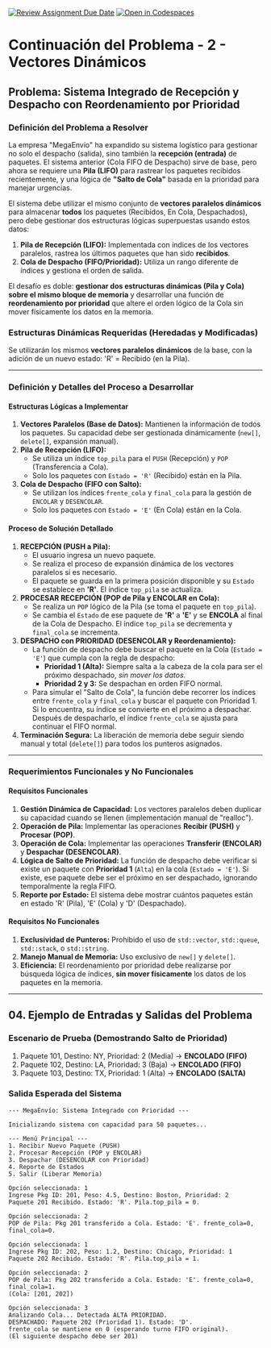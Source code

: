 [![Review Assignment Due Date](https://classroom.github.com/assets/deadline-readme-button-22041afd0340ce965d47ae6ef1cefeee28c7c493a6346c4f15d667ab976d596c.svg)](https://classroom.github.com/a/dBUisVyx)
[![Open in Codespaces](https://classroom.github.com/assets/launch-codespace-2972f46106e565e64193e422d61a12cf1da4916b45550586e14ef0a7c637dd04.svg)](https://classroom.github.com/open-in-codespaces?assignment_repo_id=20950770)
# Continuación del Problema - 2 - Vectores Dinámicos

## Problema: Sistema Integrado de Recepción y Despacho con Reordenamiento por Prioridad

### Definición del Problema a Resolver

La empresa "MegaEnvío" ha expandido su sistema logístico para gestionar no solo el despacho (salida), sino también la **recepción (entrada)** de paquetes. El sistema anterior (Cola FIFO de Despacho) sirve de base, pero ahora se requiere una **Pila (LIFO)** para rastrear los paquetes recibidos recientemente, y una lógica de **"Salto de Cola"** basada en la prioridad para manejar urgencias.

El sistema debe utilizar el mismo conjunto de **vectores paralelos dinámicos** para almacenar **todos** los paquetes (Recibidos, En Cola, Despachados), pero debe gestionar dos estructuras lógicas superpuestas usando estos datos:

  1.  **Pila de Recepción (LIFO):** Implementada con índices de los vectores paralelos, rastrea los últimos paquetes que han sido **recibidos**.
  2.  **Cola de Despacho (FIFO/Prioridad):** Utiliza un rango diferente de índices y gestiona el orden de salida.

El desafío es doble: **gestionar dos estructuras dinámicas (Pila y Cola) sobre el mismo bloque de memoria** y desarrollar una función de **reordenamiento por prioridad** que altere el orden lógico de la Cola sin mover físicamente los datos en la memoria.

### Estructuras Dinámicas Requeridas (Heredadas y Modificadas)

Se utilizarán los mismos **vectores paralelos dinámicos** de la base, con la adición de un nuevo estado: 'R' = Recibido (en la Pila).

-----

### Definición y Detalles del Proceso a Desarrollar

#### Estructuras Lógicas a Implementar

1.  **Vectores Paralelos (Base de Datos):** Mantienen la información de todos los paquetes. Su capacidad debe ser gestionada dinámicamente (`new[]`, `delete[]`, expansión manual).
2.  **Pila de Recepción (LIFO):**
      * Se utiliza un índice `top_pila` para el `PUSH` (Recepción) y `POP` (Transferencia a Cola).
      * Solo los paquetes con `Estado = 'R'` (Recibido) están en la Pila.
3.  **Cola de Despacho (FIFO con Salto):**
      * Se utilizan los índices `frente_cola` y `final_cola` para la gestión de `ENCOLAR` y `DESENCOLAR`.
      * Solo los paquetes con `Estado = 'E'` (En Cola) están en la Cola.

#### Proceso de Solución Detallado

1.  **RECEPCIÓN (PUSH a Pila):**
      * El usuario ingresa un nuevo paquete.
      * Se realiza el proceso de expansión dinámica de los vectores paralelos si es necesario.
      * El paquete se guarda en la primera posición disponible y su `Estado` se establece en **'R'**. El índice `top_pila` se actualiza.
2.  **PROCESAR RECEPCIÓN (POP de Pila y ENCOLAR en Cola):**
      * Se realiza un `POP` lógico de la Pila (se toma el paquete en `top_pila`).
      * Se cambia el `Estado` de ese paquete de **'R'** a **'E'** y se **ENCOLA** al final de la Cola de Despacho. El índice `top_pila` se decrementa y `final_cola` se incrementa.
3.  **DESPACHO con PRIORIDAD (DESENCOLAR y Reordenamiento):**
      * La función de despacho debe buscar el paquete en la Cola (`Estado = 'E'`) que cumpla con la regla de despacho:
          * **Prioridad 1 (Alta):** Siempre salta a la cabeza de la cola para ser el próximo despachado, *sin mover los datos*.
          * **Prioridad 2 y 3:** Se despachan en orden FIFO normal.
      * Para simular el "Salto de Cola", la función debe recorrer los índices entre `frente_cola` y `final_cola` y buscar el paquete con Prioridad 1. Si lo encuentra, su índice se convierte en el próximo a despachar. Después de despacharlo, el índice `frente_cola` se ajusta para continuar el FIFO normal.
4.  **Terminación Segura:** La liberación de memoria debe seguir siendo manual y total (`delete[]`) para todos los punteros asignados.

-----

### Requerimientos Funcionales y No Funcionales

#### Requisitos Funcionales

1.  **Gestión Dinámica de Capacidad:** Los vectores paralelos deben duplicar su capacidad cuando se llenen (implementación manual de "realloc").
2.  **Operación de Pila:** Implementar las operaciones **Recibir (PUSH)** y **Procesar (POP)**.
3.  **Operación de Cola:** Implementar las operaciones **Transferir (ENCOLAR)** y **Despachar (DESENCOLAR)**.
4.  **Lógica de Salto de Prioridad:** La función de despacho debe verificar si existe un paquete con **Prioridad 1** (`Alta`) en la cola (`Estado = 'E'`). Si existe, ese paquete debe ser el próximo en ser despachado, ignorando temporalmente la regla FIFO.
5.  **Reporte por Estado:** El sistema debe mostrar cuántos paquetes están en estado 'R' (Pila), 'E' (Cola) y 'D' (Despachado).

#### Requisitos No Funcionales

1.  **Exclusividad de Punteros:** Prohibido el uso de `std::vector`, `std::queue`, `std::stack`, o `std::string`.
2.  **Manejo Manual de Memoria:** Uso exclusivo de `new[]` y `delete[]`.
3.  **Eficiencia:** El reordenamiento por prioridad debe realizarse por búsqueda lógica de índices, **sin mover físicamente** los datos de los paquetes en la memoria.

-----

## 04\. Ejemplo de Entradas y Salidas del Problema

### Escenario de Prueba (Demostrando Salto de Prioridad)

1.  Paquete 101, Destino: NY, Prioridad: 2 (Media) -\> **ENCOLADO (FIFO)**
2.  Paquete 102, Destino: LA, Prioridad: 3 (Baja) -\> **ENCOLADO (FIFO)**
3.  Paquete 103, Destino: TX, Prioridad: 1 (Alta) -\> **ENCOLADO (SALTA)**

### Salida Esperada del Sistema

```
--- MegaEnvío: Sistema Integrado con Prioridad ---

Inicializando sistema con capacidad para 50 paquetes...

--- Menú Principal ---
1. Recibir Nuevo Paquete (PUSH)
2. Procesar Recepción (POP y ENCOLAR)
3. Despachar (DESENCOLAR con Prioridad)
4. Reporte de Estados
5. Salir (Liberar Memoria)

Opción seleccionada: 1
Ingrese Pkg ID: 201, Peso: 4.5, Destino: Boston, Prioridad: 2
Paquete 201 Recibido. Estado: 'R'. Pila.top_pila = 0.

Opción seleccionada: 2
POP de Pila: Pkg 201 transferido a Cola. Estado: 'E'. frente_cola=0, final_cola=0.

Opción seleccionada: 1
Ingrese Pkg ID: 202, Peso: 1.2, Destino: Chicago, Prioridad: 1
Paquete 202 Recibido. Estado: 'R'. Pila.top_pila = 1.

Opción seleccionada: 2
POP de Pila: Pkg 202 transferido a Cola. Estado: 'E'. frente_cola=0, final_cola=1.
(Cola: [201, 202])

Opción seleccionada: 3
Analizando Cola... Detectada ALTA PRIORIDAD.
DESPACHADO: Paquete 202 (Prioridad 1). Estado: 'D'.
frente_cola se mantiene en 0 (esperando turno FIFO original).
(El siguiente despacho debe ser 201)
```